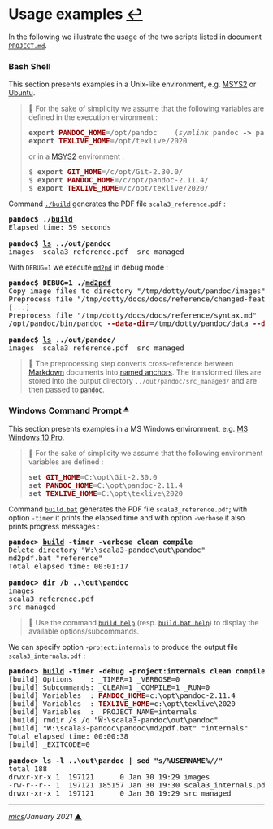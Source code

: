 # <span id="top">Usage examples</span> <span style="size:25%;"><a href="../README.md" title="Back to README">↩</a></span>
<!-- created by mics (https://github.com/michelou/) on December 2020 -->

In the following we illustrate the usage of the two scripts listed in document [`PROJECT.md`](./PROJECT.md "More about the Pandoc project").

### <span id="bash">Bash Shell</span>

This section presents examples in a Unix-like environment, e.g. [MSYS2] or [Ubuntu].

> **:mag_right:** For the sake of simplicity we assume that the following variables are defined in the execution environment :
> <pre style="max-width:585px;">
> <b>export</b> <b style="color:darkred;">PANDOC_HOME</b>=/opt/pandoc    (<i>symlink</i> pandoc <b>-></b> pandoc-2.11.4)
> <b>export</b> <b style="color:darkred;">TEXLIVE_HOME</b>=/opt/texlive/2020
> </pre>
> or in a <a href="https://www.msys2.org/">MSYS2</a> environment :
> <pre style="max-width:585px;">
> $ <b>export</b> <b style="color:darkred;">GIT_HOME</b>=/c/opt/Git-2.30.0/
> $ <b>export</b> <b style="color:darkred;">PANDOC_HOME</b>=/c/opt/pandoc-2.11.4/
> $ <b>export</b> <b style="color:darkred;">TEXLIVE_HOME</b>=/c/opt/texlive/2020/
> </pre>

Command [`./build`](../build) generates the PDF file `scala3_reference.pdf` :

<pre style="max-width:600px;">
<b>pandoc$ ./<a href="../build">build</a></b>
Elapsed time: 59 seconds
&nbsp;
<b>pandoc$ <a href="https://man7.org/linux/man-pages/man1/ls.1.html">ls</a> ../out/pandoc</b>
images  scala3_reference.pdf  src_managed
</pre>

With `DEBUG=1` we execute [`md2pd`](../md2pdf) in debug mode :

<pre>
<b>pandoc$ DEBUG=1 ./<a href="../md2pdf">md2pdf</a></b>
Copy image files to directory "/tmp/dotty/out/pandoc/images"
Preprocess file "/tmp/dotty/docs/docs/reference/changed-features/compiler-plugins.md"
[...]
Preprocess file "/tmp/dotty/docs/docs/reference/syntax.md"
/opt/pandoc/bin/pandoc <b style="color:darkred;">--data-dir</b>=/tmp/dotty/pandoc/data <b style="color:darkred;">--defaults</b>=/tmp/dotty/pandoc/data/defaults.yaml <b style="color:darkred;">--syntax-definition</b>=/tmp/dotty/pandoc/data/templates/scala.xml -V geometry=a4paper -V geometry:margin=30mm -V mainfont:FreeSerif.ttf -V fontsize=12pt -V urlcolor=blue -V linkcolor=[HTML]{66001E} -V subtitle='Internal Draft (rev 82a8762c24)' -V date='22 January 2021' <b style="color:darkred;">--template</b>=/tmp/dotty/pandoc/data/templates/template.tex <b style="color:darkred;">--pdf-engine</b>=/opt/texlive/2020//bin/x86_64-linux/lualatex <b style="color:darkred;">--output</b>=/tmp/dotty/out/pandoc/scala3_reference.pdf /tmp/dotty/pandoc/data/reference.md
&nbsp;
<b>pandoc$ <a href="https://man7.org/linux/man-pages/man1/ls.1.html">ls</a> ../out/pandoc/</b>
images  scala3_reference.pdf  src_managed
</pre>

> **:mag_right:** The preprocessing step converts cross-reference between [Markdown] documents into [named anchors][named_anchor]. The transformed files are stored into the output directory `../out/pandoc/src_managed/` and are then passed to [`pandoc`][pandoc_cmd].

### <span id="windows">Windows Command Prompt</span>  <sup style="font-size:60%;">[**&#9650;**](#top "Back to top")</sup>

This section presents examples in a MS Windows environment, e.g. [MS Windows 10 Pro][win_10_pro].

> **:mag_right:** For the sake of simplicity we assume that the following environment variables are defined :
> <pre style="max-width:585px;">
> <b>set</b> <b style="color:darkred;">GIT_HOME</b>=C:\opt\Git-2.30.0
> <b>set</b> <b style="color:darkred;">PANDOC_HOME</b>=C:\opt\pandoc-2.11.4
> <b>set</b> <b style="color:darkred;">TEXLIVE_HOME</b>=C:\opt\texlive\2020
> </pre>

Command [`build.bat`](../build.bat) generates the PDF file `scala3_reference.pdf`; with option `-timer` it prints the elapsed time and with option `-verbose` it also prints progress messages :

<pre style="max-width:600px;">
<b>pandoc&gt; <a href="../build.bat">build</a> -timer -verbose clean compile</b>
Delete directory "W:\scala3-pandoc\out\pandoc"
md2pdf.bat "reference"
Total elapsed time: 00:01:17
&nbsp;
<b>pandoc&gt; <a href="https://docs.microsoft.com/en-us/windows-server/administration/windows-commands/dir">dir</a> /b ..\out\pandoc</b>
images
scala3_reference.pdf
src_managed
</pre>

> **:mag_right:** Use the command [`build help`](../build) (resp. [`build.bat help`](../build.bat)) to display the available options/subcommands.

We can specify option `-project:internals` to produce the output file `scala3_internals.pdf` :

<pre style="max-width:640px;">
<b>pandoc&gt; <a href="../build.bat">build</a> -timer -debug -project:internals clean compile</b>
[build] Options    : _TIMER=1 _VERBOSE=0
[build] Subcommands: _CLEAN=1 _COMPILE=1 _RUN=0
[build] Variables  : <b style="color:darkred;">PANDOC_HOME</b>=c:\opt\pandoc-2.11.4
[build] Variables  : <b style="color:darkred;">TEXLIVE_HOME</b>=c:\opt\texlive\2020
[build] Variables  : _PROJECT_NAME=internals
[build] rmdir /s /q "W:\scala3-pandoc\out\pandoc"
[build] "W:\scala3-pandoc\pandoc\md2pdf.bat" "internals"
Total elapsed time: 00:00:38
[build] _EXITCODE=0
&nbsp;
<b>pandoc&gt; ls -l ..\out\pandoc | sed "s/%USERNAME%//"</b>
total 188
drwxr-xr-x 1  197121      0 Jan 30 19:29 images
-rw-r--r-- 1  197121 185157 Jan 30 19:30 scala3_internals.pdf
drwxr-xr-x 1  197121      0 Jan 30 19:29 src_managed
</pre>

***

*[mics](https://github.com/michelou/)/January 2021* [**&#9650;**](#top "Back to top")
<span id="bottom">&nbsp;</span>

[markdown]: https://commonmark.org/
[msys2]: https://www.msys2.org/
[named_anchor]: https://stackoverflow.com/questions/5319754/cross-reference-named-anchor-in-markdown
[pandoc_cmd]: https://pandoc.org/MANUAL.html
[ubuntu]: https://ubuntu.com/desktop
[win_10_pro]: https://www.microsoft.com/en-us/windows/compare-windows-10-home-vs-pro
